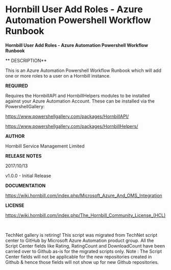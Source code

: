 ﻿Hornbill User Add Roles - Azure Automation Powershell Workflow Runbook
======================================================================

            

**Hornbill User Add Roles - Azure Automation Powershell Workflow Runbook**


**
DESCRIPTION**


This is an Azure Automation Powershell Workflow Runbook which will add one or more roles to a user on a Hornbill instance.


**REQUIRED**


Requires the HornbillAPI and HornbillHelpers modules to be installed against your Azure Automation Account. These can be installed via the PowershellGallery:


https://www.powershellgallery.com/packages/HornbillAPI/


https://www.powershellgallery.com/packages/HornbillHelpers/


**AUTHOR**


Hornbill Service Management Limited


**RELEASE NOTES**


2017/10/13 


v1.0.0 - Initial Release


**DOCUMENTATION** 


https://wiki.hornbill.com/index.php/Microsoft_Azure_And_OMS_Integration


**LICENSE**


https://wiki.hornbill.com/index.php/The_Hornbill_Community_License_(HCL)

 

        
    
TechNet gallery is retiring! This script was migrated from TechNet script center to GitHub by Microsoft Azure Automation product group. All the Script Center fields like Rating, RatingCount and DownloadCount have been carried over to Github as-is for the migrated scripts only. Note : The Script Center fields will not be applicable for the new repositories created in Github & hence those fields will not show up for new Github repositories.
